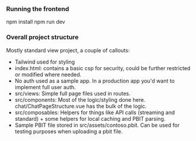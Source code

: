 ### Running the frontend
npm install
npm run dev

### Overall project structure
Mostly standard view project, a couple of callouts:
- Tailwind used for styling
- index.html: contains a basic csp for security, could be further restricted or modified where needed.
- No auth used as a sample app. In a production app you'd want to implement full user auth. 
- src/views: Simple full page files used in routes. 
- src/components: Most of the logic/styling done here. chat/ChatPageStructure.vue has the bulk of the logic.
- src/composables: Helpers for things like API calls (streaming and standard) + some helpers for local caching and PBIT parsing.
- Sample PBIT file stored in src/assets/contoso.pbit. Can be used for testing purposes when uploading a pbit file. 